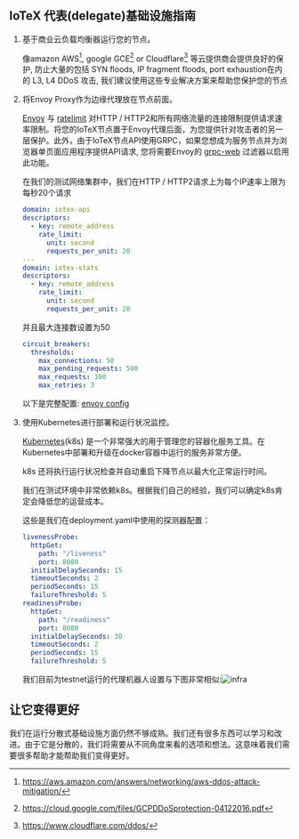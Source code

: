 ## IoTeX 代表(delegate)基础设施指南

1. 基于商业云负载均衡器运行您的节点。

   像amazon AWS[^1], google GCE[^2] or Cloudflare[^3] 等云提供商会提供良好的保护, 防止大量的包括 SYN floods, IP fragment floods, port exhaustion在内的 L3, L4 DDoS 攻击, 我们建议使用这些专业解决方案来帮助您保护您的节点

2. 将Envoy Proxy作为边缘代理放在节点前面。

   [Envoy](https://www.envoyproxy.io/) 与 [ratelimit](https://github.com/lyft/ratelimit) 对HTTP / HTTP2和所有网络流量的连接限制提供请求速率限制。将您的IoTeX节点置于Envoy代理后面，为您提供针对攻击者的另一层保护。此外，由于IoTeX节点API使用GRPC，如果您想成为服务节点并为浏览器单页面应用程序提供API请求, 您将需要Envoy的 [grpc-web](https://github.com/grpc/grpc-web) 过滤器以启用此功能。

   在我们的测试网络集群中，我们在HTTP / HTTP2请求上为每个IP速率上限为每秒20个请求

   ```yaml
   domain: iotex-api
   descriptors:
     - key: remote_address
       rate_limit:
         unit: second
         requests_per_unit: 20
   ---
   domain: iotex-stats
   descriptors:
     - key: remote_address
       rate_limit:
         unit: second
         requests_per_unit: 20
   ```

   并且最大连接数设置为50

   ```yaml
   circuit_breakers:
     thresholds:
       max_connections: 50
       max_pending_requests: 500
       max_requests: 100
       max_retries: 3
   ```

   

   以下是完整配置: [envoy config](https://gist.github.com/yutongp/c61292bf5c9c6e3058df96989365cb0c)

3. 使用Kubernetes进行部署和运行状况监控。

   [Kubernetes](https://kubernetes.io)(k8s) 是一个非常强大的用于管理您的容器化服务工具。在Kubernetes中部署和升级在docker容器中运行的服务非常方便。

   k8s 还将执行运行状况检查并自动重启下降节点以最大化正常运行时间。

   我们在测试环境中非常依赖k8s。根据我们自己的经验，我们可以确定k8s肯定会降低您的运营成本。


   这些是我们在deployment.yaml中使用的探测器配置：
   
   ```yaml
   livenessProbe:
     httpGet:
       path: "/liveness"
       port: 8080
     initialDelaySeconds: 15
     timeoutSeconds: 2
     periodSeconds: 15
     failureThreshold: 5
   readinessProbe:
     httpGet:
       path: "/readiness"
       port: 8080
     initialDelaySeconds: 30
     timeoutSeconds: 2
     periodSeconds: 15
     failureThreshold: 5
   ```

   我们目前为testnet运行的代理机器人设置与下图非常相似:![infra](https://github.com/iotexproject/iotex-testnet/blob/master/infra.png?raw=true)

## 让它变得更好
   我们在运行分散式基础设施方面仍然不够成熟。我们还有很多东西可以学习和改进。由于它是分散的，我们将需要从不同角度来看的选项和想法。这意味着我们需要很多帮助才能帮助我们变得更好。


[^1]: https://aws.amazon.com/answers/networking/aws-ddos-attack-mitigation/
[^2]: https://cloud.google.com/files/GCPDDoSprotection-04122016.pdf
[^3]: https://www.cloudflare.com/ddos/
